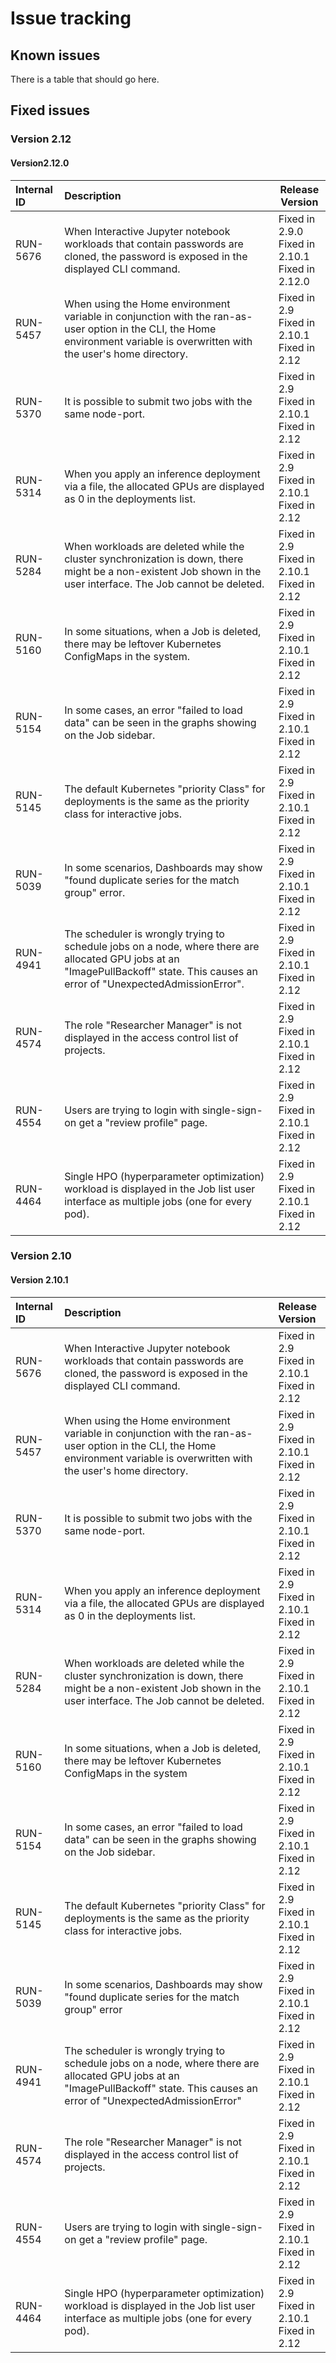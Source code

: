 # Issue tracking

## Known issues

There is a table that should go here.

## Fixed issues

### Version 2.12
#### Version2.12.0

| Internal ID | Description                                                                                                                                                                        | Release Version                                          |
| :---------- | :--------------------------------------------------------------------------------------------------------------------------------------------------------------------------------- | -------------------------------------------------------- |
| RUN-5676    | When Interactive Jupyter notebook workloads that contain passwords are cloned, the password is exposed in the displayed CLI command.                                               | Fixed in 2.9.0<br />Fixed in 2.10.1<br />Fixed in 2.12.0 |
| RUN-5457    | When using the Home environment variable in conjunction with the ran-as-user option in the CLI, the Home environment variable is overwritten with the user's home directory.       | Fixed in 2.9<br/>Fixed in 2.10.1<br/>Fixed in 2.12       |
| RUN-5370    | It is possible to submit two jobs with the same node-port.                                                                                                                         | Fixed in 2.9<br/>Fixed in 2.10.1<br/>Fixed in 2.12       |
| RUN-5314    | When you apply an inference deployment via a file, the allocated GPUs are displayed as 0 in the deployments list.                                                                  | Fixed in 2.9<br/>Fixed in 2.10.1<br/>Fixed in 2.12       |
| RUN-5284    | When workloads are deleted while the cluster synchronization is down, there might be a non-existent Job shown in the user interface. The Job cannot be deleted.                    | Fixed in 2.9<br/>Fixed in 2.10.1<br/>Fixed in 2.12       |
| RUN-5160    | In some situations, when a Job is deleted, there may be leftover Kubernetes ConfigMaps in the system.                                                                              | Fixed in 2.9<br/>Fixed in 2.10.1<br/>Fixed in 2.12       |
| RUN-5154    | In some cases, an error "failed to load data" can be seen in the graphs showing on the Job sidebar.                                                                                | Fixed in 2.9<br/>Fixed in 2.10.1<br/>Fixed in 2.12       |
| RUN-5145    | The default Kubernetes "priority Class" for deployments is the same as the priority class for interactive jobs.                                                                    | Fixed in 2.9<br/>Fixed in 2.10.1<br/>Fixed in 2.12       |
| RUN-5039    | In some scenarios, Dashboards may show "found duplicate series for the match group" error.                                                                                         | Fixed in 2.9<br/>Fixed in 2.10.1<br/>Fixed in 2.12       |
| RUN-4941    | The scheduler is wrongly trying to schedule jobs on a node, where there are allocated GPU jobs at an "ImagePullBackoff" state. This causes an error of "UnexpectedAdmissionError". | Fixed in 2.9<br/>Fixed in 2.10.1<br/>Fixed in 2.12       |
| RUN-4574    | The role "Researcher Manager" is not displayed in the access control list of projects.                                                                                             | Fixed in 2.9<br/>Fixed in 2.10.1<br/>Fixed in 2.12       |
| RUN-4554    | Users are trying to login with single-sign-on get a "review profile" page.                                                                                                         | Fixed in 2.9<br/>Fixed in 2.10.1<br/>Fixed in 2.12       |
| RUN-4464    | Single HPO (hyperparameter optimization) workload is displayed in the Job list user interface as multiple jobs (one for every pod).                                                | Fixed in 2.9<br/>Fixed in 2.10.1<br/>Fixed in 2.12       |

### Version 2.10

#### Version 2.10.1

| Internal ID | Description                                                                                                                                                                       | Release Version                                    |
| :---------- | :-------------------------------------------------------------------------------------------------------------------------------------------------------------------------------- | :------------------------------------------------- |
| RUN-5676    | When Interactive Jupyter notebook workloads that contain passwords are cloned, the password is exposed in the displayed CLI command.                                              | Fixed in 2.9<br/>Fixed in 2.10.1<br/>Fixed in 2.12 |
| RUN-5457    | When using the Home environment variable in conjunction with the ran-as-user option in the CLI, the Home environment variable is overwritten with the user's home directory.      | Fixed in 2.9<br/>Fixed in 2.10.1<br/>Fixed in 2.12 |
| RUN-5370    | It is possible to submit two jobs with the same node-port.                                                                                                                        | Fixed in 2.9<br/>Fixed in 2.10.1<br/>Fixed in 2.12 |
| RUN-5314    | When you apply an inference deployment via a file, the allocated GPUs are displayed as 0 in the deployments list.                                                                 | Fixed in 2.9<br/>Fixed in 2.10.1<br/>Fixed in 2.12 |
| RUN-5284    | When workloads are deleted while the cluster synchronization is down, there might be a non-existent Job shown in the user interface. The Job cannot be deleted.                   | Fixed in 2.9<br/>Fixed in 2.10.1<br/>Fixed in 2.12 |
| RUN-5160    | In some situations, when a Job is deleted, there may be leftover Kubernetes ConfigMaps in the system                                                                              | Fixed in 2.9<br/>Fixed in 2.10.1<br/>Fixed in 2.12 |
| RUN-5154    | In some cases, an error "failed to load data" can be seen in the graphs showing on the Job sidebar.                                                                               | Fixed in 2.9<br/>Fixed in 2.10.1<br/>Fixed in 2.12 |
| RUN-5145    | The default Kubernetes "priority Class" for deployments is the same as the priority class for interactive jobs.                                                                   | Fixed in 2.9<br/>Fixed in 2.10.1<br/>Fixed in 2.12 |
| RUN-5039    | In some scenarios, Dashboards may show "found duplicate series for the match group" error                                                                                         | Fixed in 2.9<br/>Fixed in 2.10.1<br/>Fixed in 2.12 |
| RUN-4941    | The scheduler is wrongly trying to schedule jobs on a node, where there are allocated GPU jobs at an "ImagePullBackoff" state. This causes an error of "UnexpectedAdmissionError" | Fixed in 2.9<br/>Fixed in 2.10.1<br/>Fixed in 2.12 |
| RUN-4574    | The role "Researcher Manager" is not displayed in the access control list of projects.                                                                                            | Fixed in 2.9<br/>Fixed in 2.10.1<br/>Fixed in 2.12 |
| RUN-4554    | Users are trying to login with single-sign-on get a "review profile" page.                                                                                                        | Fixed in 2.9<br/>Fixed in 2.10.1<br/>Fixed in 2.12 |
| RUN-4464    | Single HPO (hyperparameter optimization) workload is displayed in the Job list user interface as multiple jobs (one for every pod).                                               | Fixed in 2.9<br/>Fixed in 2.10.1<br/>Fixed in 2.12 |
